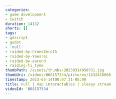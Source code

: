 ```yaml
---
categories:
- game development
- twitch
duration: 14132
shorts: []
tags:
- gdscript
- godot
- 'null'
- raided-by-CronoZero15
- raided-by-Yaesrei
- raided-by-earend
- raiding-ti_tyme
thumbPath: /assets/thumbs/20230314050731.jpg
thumbUri: /videos/808157334/pictures/1632416660
timestamp: 2023-03-14T00:07:31-05:00
title: null | map interactables | sleepy stream
videoId: '808157334'
---
```

